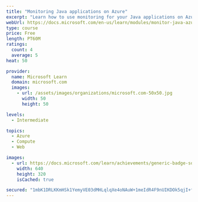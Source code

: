 ```yaml
---
title: "Monitoring Java applications on Azure"
excerpt: "Learn how to use monitoring for your Java applications on Azure"
webUrl: https://docs.microsoft.com/en-us/learn/modules/monitor-java-azure/
type: course
price: Free
length: PT60M
ratings:
  count: 4
  average: 5
heat: 50

provider:
  name: Microsoft Learn
  domain: microsoft.com
  images:
    - url: /assets/images/organizations/microsoft.com-50x50.jpg
      width: 50
      height: 50

levels:
  - Intermediate

topics:
  - Azure
  - Compute
  - Web

images:
  - url: https://docs.microsoft.com/learn/achievements/generic-badge-social.png
    width: 640
    height: 320
    isCached: true

secured: "1mbK1DRLKKmHSk1YemyVE03dMHLqlqXe4oNAuW+1meIdR4F9nUIKDOk5qjI+fn2y8Nb11OSWa1VE6LDP9nZpziQ4onuwNfdDbuCMN93WUnJtuJBVqaiq4lEpA6UWO3/QrfAFnkaWwYPFMrngYrYYqyoZa1VTyiqLeyfHhHDoetygUpwBosyOJKx7hEzVnINECszwk3v9Bcxm3GpMeKezRkXOKts9zkicXtGUwOsbG7HXaH9zqQsgEuU/qPviaz4rrv8c1f+ZButk/qQQpCpBwbWvRnDitGwvYvX1BpXaSCKxKnFLVd6jY+4RffJY5uCKnp/zKq8gmXvZwz56HyG/56RtQqwiRzfQBW/fOAhhM5uYmGOFER96qBqHWhYjtMowEG1yzOFy4U/9w/MkBgIWDg==;Z4t39R0rellxRTyG66snVQ=="
---
```



